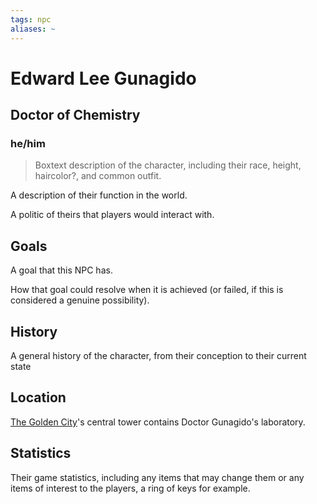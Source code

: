 ```yaml
---
tags: npc
aliases: ~
---
```


# Edward Lee Gunagido

## Doctor of Chemistry

### he/him

 > 
 > Boxtext description of the character, including their race, height, haircolor?, and common outfit.

A description of their function in the world.

A politic of theirs that players would interact with.

## Goals

A goal that this NPC has.

How that goal could resolve when it is achieved (or failed, if this is considered a genuine possibility).

## History

A general history of the character, from their conception to their current state

## Location

[The Golden City](..\..\..\..\..\Notes%20on%20the%20Multiverse\Inner\Alaturmen\Places\Southwestern%20Central\The%20Golden%20City\The%20Golden%20City.md)'s central tower contains Doctor Gunagido's laboratory.

## Statistics

Their game statistics, including any items that may change them or any items of interest to the players, a ring of keys for example.
